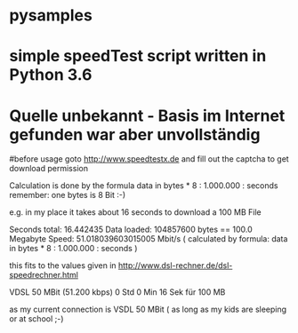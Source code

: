 # pysamples
# simple speedTest script written in Python 3.6
# Quelle unbekannt  - Basis im Internet gefunden war aber unvollständig
#before usage goto http://www.speedtestx.de and fill out the captcha to get download permission

Calculation is done by the formula
data in bytes * 8  : 1.000.000 : seconds    
remember:  one bytes is 8 Bit   :-)   

e.g. in my place it takes about 16 seconds to download a 100 MB File

Seconds total: 16.442435
Data loaded:  104857600 bytes  == 100.0 Megabyte 
Speed: 51.018039603015005 Mbit/s  (  calculated by formula:  data in bytes * 8  : 1.000.000 : seconds )

this fits to  the values given in
http://www.dsl-rechner.de/dsl-speedrechner.html

VDSL 50 MBit	(51.200 kbps)	0 Std	0 Min	16 Sek	für 100 MB

as my current connection is VSDL 50 MBit  ( as long as my kids are sleeping or at school ;-)
